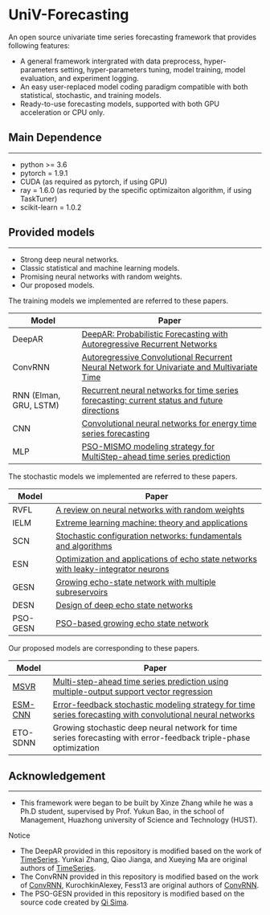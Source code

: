 # UniV-Forecasting

An open source univariate time series forecasting framework that provides following features:

* A general framework intergrated with data preprocess, hyper-parameters setting, hyper-parameters tuning, model training, model evaluation, and experiment logging.
* An easy user-replaced model coding paradigm compatible with both statistical, stochastic, and training models.
* Ready-to-use forecasting models, supported with both GPU acceleration or CPU only.


## Main Dependence

---

* python >= 3.6
* pytorch = 1.9.1
* CUDA (as required as pytorch, if using GPU)
* ray = 1.6.0 (as requried by the specific optimizaiton algorithm, if using TaskTuner)
* scikit-learn = 1.0.2

## Provided models

---

* Strong deep neural networks.
* Classic statistical and machine learning models.
* Promising neural networks with random weights.
* Our proposed models.

The training models we implemented are referred to these papers.

| Model                  | Paper                                                                                                                       |
| ---------------------- | --------------------------------------------------------------------------------------------------------------------------- |
| DeepAR                 | [DeepAR: Probabilistic Forecasting with Autoregressive Recurrent Networks](https://arxiv.org/abs/1704.04110)                   |
| ConvRNN                | [Autoregressive Convolutional Recurrent Neural Network for Univariate and Multivariate Time](https://arxiv.org/abs/1903.02540) |
| RNN (Elman, GRU, LSTM) | [Recurrent neural networks for time series forecasting: current status and future directions](https://www.sciencedirect.com/science/article/pii/S0169207020300996)                                 |
| CNN                    | [Convolutional neural networks for energy time series forecasting](https://ieeexplore.ieee.org/abstract/document/8489399/)                                                            |
| MLP                    | [PSO-MISMO modeling strategy for MultiStep-ahead time series prediction](https://ieeexplore.ieee.org/abstract/document/6553147/)                                                      |

The stochastic models we implemented are referred to these papers.

| Model    | Paper                                                                                                                                                           |
| -------- | --------------------------------------------------------------------------------------------------------------------------------------------------------------- |
| RVFL     | [A review on neural networks with random weights](https://www.sciencedirect.com/science/article/pii/S0925231217314613)                                                                                                                 |
| IELM     | [Extreme learning machine: theory and applications](https://www.sciencedirect.com/science/article/abs/pii/S0925231206000385)                                                                                                               |
| SCN      | [Stochastic configuration networks: fundamentals and algorithms](https://ieeexplore.ieee.org/abstract/document/8013920/)                                                                                                  |
| ESN      | [Optimization and applications of echo state networks with leaky-integrator neurons](https://www.sciencedirect.com/science/article/abs/pii/S089360800700041X)                                                                              |
| GESN     | [Growing echo-state network with multiple subreservoirs](https://ieeexplore.ieee.org/abstract/document/7386673/)                                                                                                          |
| DESN     | [Design of deep echo state networks](https://www.sciencedirect.com/science/article/abs/pii/S0893608018302223)                                                                                                                              |
| PSO-GESN | [PSO-based growing echo state network](https://www.sciencedirect.com/science/article/abs/pii/S1568494619305551)                                                                                                                            |

Our proposed models are corresponding to these papers.

| Model    | Paper                                                                                                            |
| -------- | ---------------------------------------------------------------------------------------------------------------- |
| [MSVR](https://github.com/Analytics-for-Forecasting/msvr)    | [Multi-step-ahead time series prediction using multiple-output support vector regression](https://www.sciencedirect.com/science/article/abs/pii/S092523121300917X) |
| [ESM-CNN](https://github.com/XinzeZhang/TimeSeriesForecasting-torch)  | [Error-feedback stochastic modeling strategy for time series forecasting with convolutional neural networks](https://www.sciencedirect.com/science/article/abs/pii/S1568494619305551)       |
| ETO-SDNN | Growing stochastic deep neural network for time series forecasting with error-feedback triple-phase optimization |

## Acknowledgement

---

* This framework were began to be built by Xinze Zhang while he was a Ph.D student, supervised by Prof. Yukun Bao, in the school of Management, Huazhong university of Science and Technology (HUST).

Notice

* The DeepAR provided in this repository is modified based on the work of [TimeSeries](https://github.com/zhykoties/TimeSeries). Yunkai Zhang, Qiao Jianga, and Xueying Ma are original authors of [TimeSeries](https://github.com/zhykoties/TimeSeries).
* The ConvRNN provided in this repository is modified based on the work of [ConvRNN](https://github.com/KurochkinAlexey/ConvRNN), KurochkinAlexey, Fess13 are original authors of [ConvRNN](https://github.com/KurochkinAlexey/ConvRNN).
* The PSO-GESN provided in this repository is modified based on the source code created by [Qi Sima](https://github.com/simaqi18).
